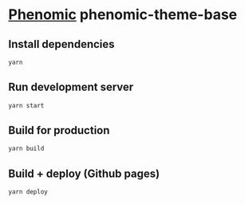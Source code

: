 # [Phenomic](https://github.com/MoOx/phenomic) phenomic-theme-base

## Install dependencies

```sh
yarn
```

## Run development server

```sh
yarn start
```

## Build for production

```sh
yarn build
```

## Build + deploy (Github pages)

```sh
yarn deploy
```
